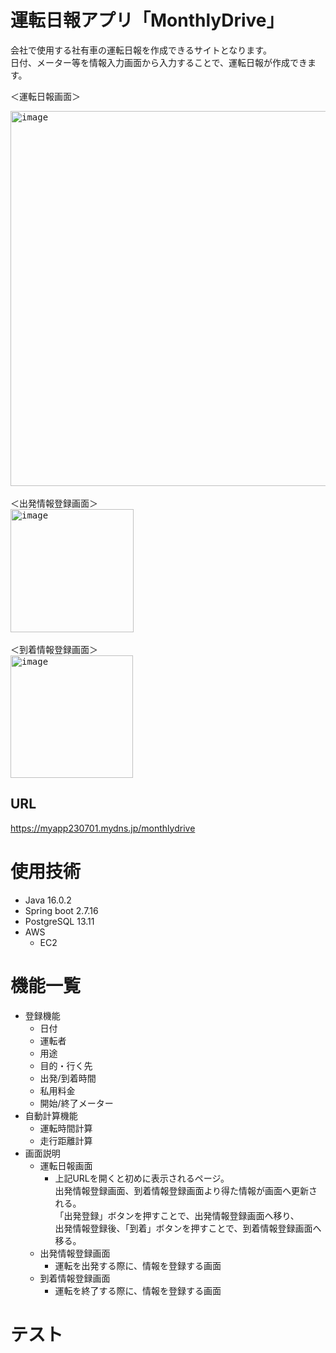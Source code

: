 ﻿# 運転日報アプリ「MonthlyDrive」
会社で使用する社有車の運転日報を作成できるサイトとなります。  
日付、メーター等を情報入力画面から入力することで、運転日報が作成できます。

＜運転日報画面＞
<div align="left">
<kbd><img width="600" alt="image" src="https://github.com/S27-tt/MonthlyDrive/assets/131981423/7ce4231f-9f6f-4d99-9af6-c199489ac39c">
</kbd>
</div>
<br>
＜出発情報登録画面＞
<div align="left">
<kbd><img width="197" alt="image" src="https://github.com/S27-tt/MonthlyDrive/assets/131981423/a461db02-b893-4821-8b87-27fa762603f2">
</kbd>

</div>
<br>
＜到着情報登録画面＞
<div align="left">
<kbd><img width="196" alt="image" src="https://github.com/S27-tt/MonthlyDrive/assets/131981423/055e6a48-fb74-42bd-9e38-3079c9922543">
</kbd>

</div>

## URL
https://myapp230701.mydns.jp/monthlydrive

# 使用技術
- Java 16.0.2
- Spring boot 2.7.16
- PostgreSQL 13.11
- AWS
    - EC2

# 機能一覧
- 登録機能
    - 日付
    - 運転者
    - 用途
    - 目的・行く先
    - 出発/到着時間
    - 私用料金
    - 開始/終了メーター
- 自動計算機能
    - 運転時間計算
    - 走行距離計算
- 画面説明
    - 運転日報画面
        - 上記URLを開くと初めに表示されるページ。  
          出発情報登録画面、到着情報登録画面より得た情報が画面へ更新される。  
          「出発登録」ボタンを押すことで、出発情報登録画面へ移り、  
          出発情報登録後、「到着」ボタンを押すことで、到着情報登録画面へ移る。 
    - 出発情報登録画面
        - 運転を出発する際に、情報を登録する画面
    - 到着情報登録画面
        - 運転を終了する際に、情報を登録する画面 

# テスト
